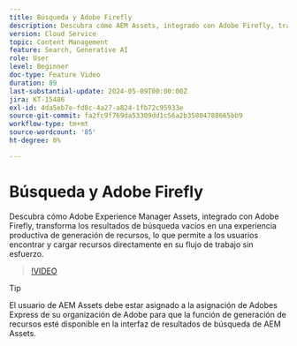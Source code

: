 ```yaml
---
title: Búsqueda y Adobe Firefly
description: Descubra cómo AEM Assets, integrado con Adobe Firefly, transforma los resultados de búsqueda vacíos en una experiencia productiva de generación de recursos.
version: Cloud Service
topic: Content Management
feature: Search, Generative AI
role: User
level: Beginner
doc-type: Feature Video
duration: 89
last-substantial-update: 2024-05-09T00:00:00Z
jira: KT-15486
exl-id: 4da5eb7e-fd8c-4a27-a824-1fb72c95933e
source-git-commit: fa2fc9f769da53309dd1c56a2b35804788665bb9
workflow-type: tm+mt
source-wordcount: '85'
ht-degree: 0%

---
```


# Búsqueda y Adobe Firefly

Descubra cómo Adobe Experience Manager Assets, integrado con Adobe Firefly, transforma los resultados de búsqueda vacíos en una experiencia productiva de generación de recursos, lo que permite a los usuarios encontrar y cargar recursos directamente en su flujo de trabajo sin esfuerzo.

>[!VIDEO](https://video.tv.adobe.com/v/3429070/?learn=on)


>[!TIP]
>
> El usuario de AEM Assets debe estar asignado a la asignación de Adobes Express de su organización de Adobe para que la función de generación de recursos esté disponible en la interfaz de resultados de búsqueda de AEM Assets.
